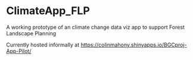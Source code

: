 # ClimateApp_FLP
A working prototype of an climate change data viz app to support Forest Landscape Planning

Currently hosted informally at https://colinmahony.shinyapps.io/BGCproj-App-Pilot/ 
